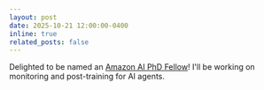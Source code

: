 ```yaml
---
layout: post
date: 2025-10-21 12:00:00-0400
inline: true
related_posts: false
---
```


Delighted to be named an [Amazon AI PhD Fellow](https://www.cs.cmu.edu/news/2025/amazon-phd-fellows)! I'll be working on monitoring and post-training for AI agents.